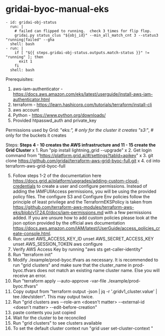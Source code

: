 # gridai-byoc-manual-eks

    - id: gridai-obj-status
      run: |
        # failed can flipped to running.  check 3 times for flip flop.
        gridai.py status_clus "${obj_id}" --min_all_match_cnt 3 --status3 "running|failed" --gha 
      shell: bash
    - run: |
        if [ "${{ steps.gridai-obj-status.outputs.match-status }}" != "running" ]; then
          exit 1
        fi             
      shell: bash


Prerequisites:
1. aws-iam-authenticator - https://docs.aws.amazon.com/eks/latest/userguide/install-aws-iam-authenticator.html
2. terraform - https://learn.hashicorp.com/tutorials/terraform/install-cli
3. aws account
4. Python - https://www.python.org/downloads/
5. Provided htpasswd_auth and private_key

Permissions used by Grid:
"eks:*", # only for the cluster it creates
"s3:*", # only for the buckets it creates

Steps:
**Steps 4 - 10 creates the AWS infrastructure and 11 - 15 create the Grid Cluster**
x 1. Run "pip install lightning_grid --upgrade"
x 2. Get login command from "https://platform.grid.ai/#/settings?tabId=apikey"
x 3. git clone https://github.com/gridai/terraform-aws-grid-byoc-full.git
x 4. cd into terraform-aws-grid-byoc-full

5. Follow steps 1-2 of the documentation here https://docs.grid.ai/platform/upgrades/adding-custom-cloud-credentials to create a user and configure permissions. Instead of adding the IAMFUllAccess permissions, you will be using the provided policy files. The configure S3 and Configure Env policies follow the principle of least privilege and the TerraformEKSPolicy is taken from https://github.com/terraform-aws-modules/terraform-aws-eks/blob/v17.24.0/docs/iam-permissions.md with a few permissions added. If you are unsure how to add custom policies please look at the json option provided by the official aws documentation https://docs.aws.amazon.com/IAM/latest/UserGuide/access_policies_create-console.html.
6. Run:
unset AWS_ACCESS_KEY_ID
unset AWS_SECRET_ACCESS_KEY
unset AWS_SESSION_TOKEN
aws configure 
7. Verify AWS Access Key by running "aws sts get-caller-identity"
8. Run "terraform init"
9. Modify ./example/prod-byoc.tfvars as necessary. It is recommended to run "grid clusters" and make sure that the cluster_name in prod-byoc.tfvars does not match an existing name cluster name. Else you will receive an error.
10. Run "terraform apply --auto-approve -var-file ./example/prod-byoc.tfvars"
11. Copy output from "terraform output -json | jq -r '.gridv1_cluster.value' | tee /dev/stderr". This may output twice.
12. Run "grid clusters aws <name> --role-arn <doesn't matter> --external-id <doesn't matter> --edit-before-creation"
13. paste contents you just copied
14. Wait for the cluster to be reconciled
15. Run "grid clusters" to see clusters available
16. To set the default cluster context run "grid user set-cluster-context <cluster-name>"      